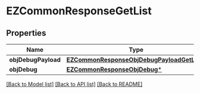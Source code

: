 # EZCommonResponseGetList

## Properties
Name | Type | Description | Notes
------------ | ------------- | ------------- | -------------
**objDebugPayload** | [**EZCommonResponseObjDebugPayloadGetList***](EZCommonResponseObjDebugPayloadGetList.md) |  | 
**objDebug** | [**EZCommonResponseObjDebug***](EZCommonResponseObjDebug.md) |  | [optional] 

[[Back to Model list]](../README.md#documentation-for-models) [[Back to API list]](../README.md#documentation-for-api-endpoints) [[Back to README]](../README.md)


